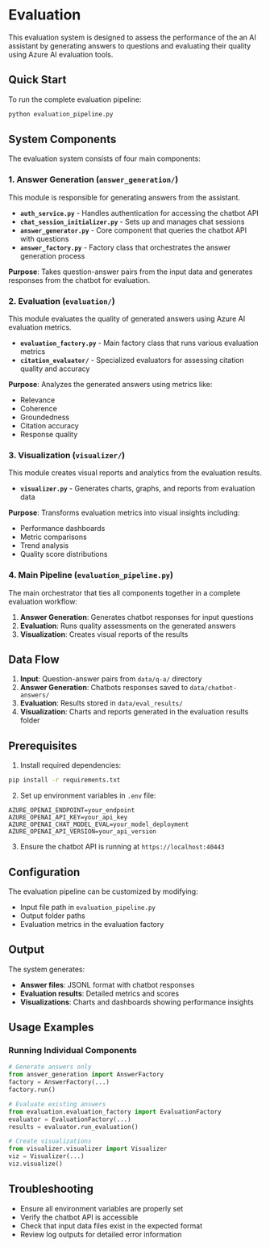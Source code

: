 # Evaluation

This evaluation system is designed to assess the performance of the an AI assistant by generating answers to questions and evaluating their quality using Azure AI evaluation tools.

## Quick Start

To run the complete evaluation pipeline:

```bash
python evaluation_pipeline.py
```

## System Components

The evaluation system consists of four main components:

### 1. Answer Generation (`answer_generation/`)

This module is responsible for generating answers from the assistant.

- **`auth_service.py`** - Handles authentication for accessing the chatbot API
- **`chat_session_initializer.py`** - Sets up and manages chat sessions
- **`answer_generator.py`** - Core component that queries the chatbot API with questions
- **`answer_factory.py`** - Factory class that orchestrates the answer generation process

**Purpose**: Takes question-answer pairs from the input data and generates responses from the chatbot for evaluation.

### 2. Evaluation (`evaluation/`)

This module evaluates the quality of generated answers using Azure AI evaluation metrics.

- **`evaluation_factory.py`** - Main factory class that runs various evaluation metrics
- **`citation_evaluator/`** - Specialized evaluators for assessing citation quality and accuracy

**Purpose**: Analyzes the generated answers using metrics like:
- Relevance
- Coherence
- Groundedness
- Citation accuracy
- Response quality

### 3. Visualization (`visualizer/`)

This module creates visual reports and analytics from the evaluation results.

- **`visualizer.py`** - Generates charts, graphs, and reports from evaluation data

**Purpose**: Transforms evaluation metrics into visual insights including:
- Performance dashboards
- Metric comparisons
- Trend analysis
- Quality score distributions

### 4. Main Pipeline (`evaluation_pipeline.py`)

The main orchestrator that ties all components together in a complete evaluation workflow:

1. **Answer Generation**: Generates chatbot responses for input questions
2. **Evaluation**: Runs quality assessments on the generated answers
3. **Visualization**: Creates visual reports of the results

## Data Flow

1. **Input**: Question-answer pairs from `data/q-a/` directory
2. **Answer Generation**: Chatbots responses saved to `data/chatbot-answers/`
3. **Evaluation**: Results stored in `data/eval_results/`
4. **Visualization**: Charts and reports generated in the evaluation results folder

## Prerequisites

1. Install required dependencies:
```bash
pip install -r requirements.txt
```

2. Set up environment variables in `.env` file:
```
AZURE_OPENAI_ENDPOINT=your_endpoint
AZURE_OPENAI_API_KEY=your_api_key
AZURE_OPENAI_CHAT_MODEL_EVAL=your_model_deployment
AZURE_OPENAI_API_VERSION=your_api_version
```

3. Ensure the chatbot API is running at `https://localhost:40443`

## Configuration

The evaluation pipeline can be customized by modifying:
- Input file path in `evaluation_pipeline.py`
- Output folder paths
- Evaluation metrics in the evaluation factory

## Output

The system generates:
- **Answer files**: JSONL format with chatbot responses
- **Evaluation results**: Detailed metrics and scores
- **Visualizations**: Charts and dashboards showing performance insights

## Usage Examples

### Running Individual Components

```python
# Generate answers only
from answer_generation import AnswerFactory
factory = AnswerFactory(...)
factory.run()

# Evaluate existing answers
from evaluation.evaluation_factory import EvaluationFactory
evaluator = EvaluationFactory(...)
results = evaluator.run_evaluation()

# Create visualizations
from visualizer.visualizer import Visualizer
viz = Visualizer(...)
viz.visualize()
```

## Troubleshooting

- Ensure all environment variables are properly set
- Verify the chatbot API is accessible
- Check that input data files exist in the expected format
- Review log outputs for detailed error information